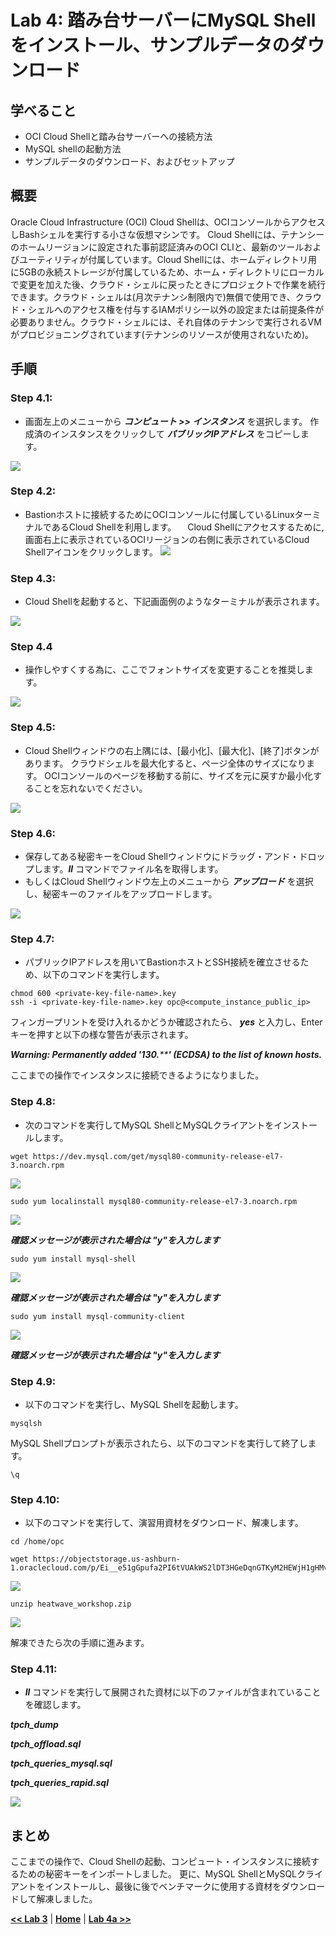 # Lab 4: 踏み台サーバーにMySQL Shellをインストール、サンプルデータのダウンロード

## 学べること
- OCI Cloud Shellと踏み台サーバーへの接続方法
- MySQL shellの起動方法
- サンプルデータのダウンロード、およびセットアップ
  
## 概要

Oracle Cloud Infrastructure (OCI) Cloud Shellは、OCIコンソールからアクセスしBashシェルを実行する小さな仮想マシンです。 Cloud Shellには、テナンシーのホームリージョンに設定された事前認証済みのOCI CLIと、最新のツールおよびユーティリティが付属しています。Cloud Shellには、ホームディレクトリ用に5GBの永続ストレージが付属しているため、ホーム・ディレクトリにローカルで変更を加えた後、クラウド・シェルに戻ったときにプロジェクトで作業を続行できます。クラウド・シェルは(月次テナンシ制限内で)無償で使用でき、クラウド・シェルへのアクセス権を付与するIAMポリシー以外の設定または前提条件が必要ありません。クラウド・シェルには、それ自体のテナンシで実行されるVMがプロビジョニングされています(テナンシのリソースが使用されないため)。

## 手順

### **Step 4.1:**
- 画面左上のメニューから _**コンピュート >> インスタンス**_ を選択します。
 作成済のインスタンスをクリックして _**パブリックIPアドレス**_ をコピーします。

![](./images/HW16_ci4.png)

### **Step 4.2:**
- Bastionホストに接続するためにOCIコンソールに付属しているLinuxターミナルであるCloud Shellを利用します。
　Cloud Shellにアクセスするために, 画面右上に表示されているOCIリージョンの右側に表示されているCloud Shellアイコンをクリックします。
![](./images/cloud-shell-1.png)

### **Step 4.3:**
- Cloud Shellを起動すると、下記画面例のようなターミナルが表示されます。
  
![](./images/cloud-shell-2.png)

### **Step 4.4**
- 操作しやすくする為に、ここでフォントサイズを変更することを推奨します。
  
![](./images/cloud-shell-3.png)

### **Step 4.5:**
- Cloud Shellウィンドウの右上隅には、[最小化]、[最大化]、[終了]ボタンがあります。 クラウドシェルを最大化すると、ページ全体のサイズになります。 OCIコンソールのページを移動する前に、サイズを元に戻すか最小化することを忘れないでください。

![](./images/cloud-shell-4.png)

### **Step 4.6:**
- 保存してある秘密キーをCloud Shellウィンドウにドラッグ・アンド・ドロップします。_**ll**_ コマンドでファイル名を取得します。
- もしくはCloud Shellウィンドウ左上のメニューから _**アップロード**_ を選択し、秘密キーのファイルをアップロードします。
  
![](./images/cloud-shell-5.png)

### **Step 4.7:**
- パブリックIPアドレスを用いてBastionホストとSSH接続を確立させるため、以下のコマンドを実行します。
```
chmod 600 <private-key-file-name>.key
ssh -i <private-key-file-name>.key opc@<compute_instance_public_ip>
```

フィンガープリントを受け入れるかどうか確認されたら、 _**yes**_ と入力し、Enterキーを押すと以下の様な警告が表示されます。

_**Warning: Permanently added '130.******' (ECDSA) to the list of known hosts.**_

ここまでの操作でインスタンスに接続できるようになりました。

### **Step 4.8:**
- 次のコマンドを実行してMySQL ShellとMySQLクライアントをインストールします。 
  
```
wget https://dev.mysql.com/get/mysql80-community-release-el7-3.noarch.rpm
```
![](./images/cloud-shell-6.png)
```
sudo yum localinstall mysql80-community-release-el7-3.noarch.rpm
```
![](./images/cloud-shell-7.png)

_**確認メッセージが表示された場合は "y"を入力します**_ 

```
sudo yum install mysql-shell  
```
![](./images/cloud-shell-8.png)

_**確認メッセージが表示された場合は "y"を入力します**_

```
sudo yum install mysql-community-client
```

![](./images/cloud-shell-9.png)

_**確認メッセージが表示された場合は "y"を入力します**_


### **Step 4.9:**
- 以下のコマンドを実行し、MySQL Shellを起動します。
```
mysqlsh
```
MySQL Shellプロンプトが表示されたら、以下のコマンドを実行して終了します。
```
\q
```

### **Step 4.10:**
- 以下のコマンドを実行して、演習用資材をダウンロード、解凍します。
```
cd /home/opc
```

```
wget https://objectstorage.us-ashburn-1.oraclecloud.com/p/Ei__e51gGpufa2PI6tVUAkWS2lDT3HGeDqnGTKyM2HEWjH1gHMvfoLCBvaq26LXO/n/idazzjlcjqzj/b/workshop/o/heatwave_workshop.zip

```

![](./images/cloud-shell-10.png)

```
unzip heatwave_workshop.zip
```

![](./images/cloud-shell-11.png)


解凍できたら次の手順に進みます。

### **Step 4.11:**
- _**ll**_ コマンドを実行して展開された資材に以下のファイルが含まれていることを確認します。

_**tpch_dump**_

_**tpch_offload.sql**_

_**tpch_queries_mysql.sql**_

_**tpch_queries_rapid.sql**_

![](./images/cloud-shell-12.png)


## まとめ

ここまでの操作で、Cloud Shellの起動、コンピュート・インスタンスに接続するための秘密キーをインポートしました。 更に、MySQL ShellとMySQLクライアントをインストールし、最後に後でベンチマークに使用する資材をダウンロードして解凍しました。

**[<< Lab 3](/Lab3/README.md)** | **[Home](../README.md)** | **[Lab 4a >>](/Lab4a/README.md)**
